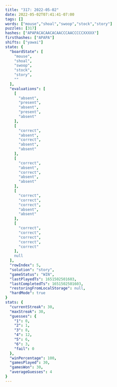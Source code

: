 ```yaml
---
title: "317: 2022-05-02"
date: 2022-05-02T07:41:41-07:00
tags: []
words: ["mouse","shoal","swoop","stock","story"]
puzzles: [317]
hashes: ["APAPACACAACACAACCCAACCCCCXXXXX"]
firsthashes: ["APAPA"]
shifts: ["yawai"]
state: {
  "boardState": [
    "mouse",
    "shoal",
    "swoop",
    "stock",
    "story",
    ""
  ],
  "evaluations": [
    [
      "absent",
      "present",
      "absent",
      "present",
      "absent"
    ],
    [
      "correct",
      "absent",
      "correct",
      "absent",
      "absent"
    ],
    [
      "correct",
      "absent",
      "correct",
      "absent",
      "absent"
    ],
    [
      "correct",
      "correct",
      "correct",
      "absent",
      "absent"
    ],
    [
      "correct",
      "correct",
      "correct",
      "correct",
      "correct"
    ],
    null
  ],
  "rowIndex": 5,
  "solution": "story",
  "gameStatus": "WIN",
  "lastPlayedTs": 1651502501603,
  "lastCompletedTs": 1651502501603,
  "restoringFromLocalStorage": null,
  "hardMode": true
}
stats: {
  "currentStreak": 30,
  "maxStreak": 30,
  "guesses": {
    "1": 0,
    "2": 1,
    "3": 8,
    "4": 12,
    "5": 6,
    "6": 3,
    "fail": 0
  },
  "winPercentage": 100,
  "gamesPlayed": 30,
  "gamesWon": 30,
  "averageGuesses": 4
}
---
```


<!-- more -->
